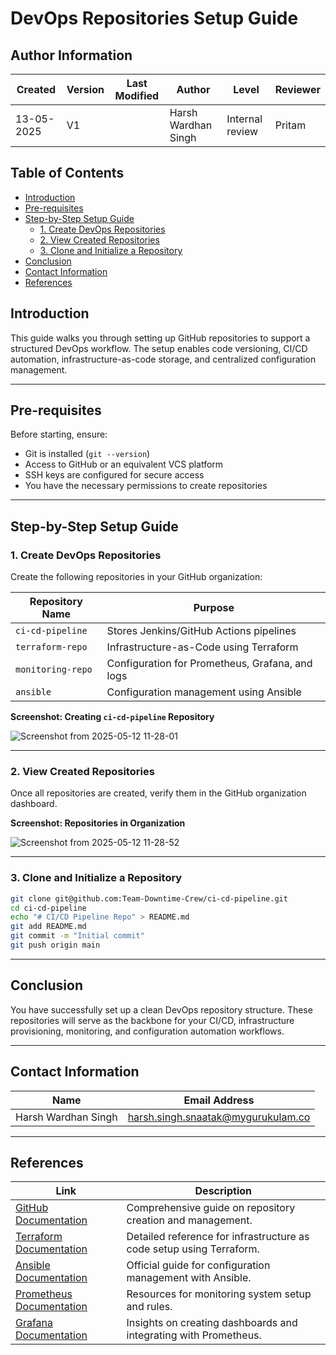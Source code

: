 
#   DevOps Repositories Setup Guide


## Author Information

| **Created** | **Version** | **Last Modified** | **Author**            | **Level**         | **Reviewer** |
|-------------|-------------|-------------------|------------------------|-------------------|--------------|
| 13-05-2025  | V1          |      | Harsh Wardhan Singh    | Internal review   | Pritam       |


##   Table of Contents

- [Introduction](#-introduction)
- [Pre-requisites](#-pre-requisites)
- [Step-by-Step Setup Guide](#-step-by-step-setup-guide)
  - [1. Create DevOps Repositories](#-1-create-devops-repositories)
  - [2. View Created Repositories](#-2-view-created-repositories)
  - [3. Clone and Initialize a Repository](#-3-clone-and-initialize-a-repository)
- [Conclusion](#-conclusion)
- [Contact Information](#-contact-information)
- [References](#-references)


##   Introduction

This guide walks you through setting up GitHub repositories to support a structured DevOps workflow. The setup enables code versioning, CI/CD automation, infrastructure-as-code storage, and centralized configuration management.

---

##   Pre-requisites

Before starting, ensure:

- Git is installed (`git --version`)
- Access to GitHub or an equivalent VCS platform
- SSH keys are configured for secure access
- You have the necessary permissions to create repositories

---

##   Step-by-Step Setup Guide

###   1. Create DevOps Repositories

Create the following repositories in your GitHub organization:

| Repository Name       | Purpose                                           |
|-----------------------|---------------------------------------------------|
| `ci-cd-pipeline`      | Stores Jenkins/GitHub Actions pipelines           |
| `terraform-repo`      | Infrastructure-as-Code using Terraform            |
| `monitoring-repo`     | Configuration for Prometheus, Grafana, and logs   |
| `ansible`             | Configuration management using Ansible            |

  **Screenshot: Creating `ci-cd-pipeline` Repository**  


![Screenshot from 2025-05-12 11-28-01](https://github.com/user-attachments/assets/f7b4091b-bc5b-427e-8c2d-f3c4b27cd861)

---

###   2. View Created Repositories

Once all repositories are created, verify them in the GitHub organization dashboard.

  **Screenshot: Repositories in Organization**  


![Screenshot from 2025-05-12 11-28-52](https://github.com/user-attachments/assets/8b769313-fe24-4e38-bcf6-1bdab9e23ccc)


---

###   3. Clone and Initialize a Repository

```bash
git clone git@github.com:Team-Downtime-Crew/ci-cd-pipeline.git
cd ci-cd-pipeline
echo "# CI/CD Pipeline Repo" > README.md
git add README.md
git commit -m "Initial commit"
git push origin main
```

---


##  Conclusion

You have successfully set up a clean DevOps repository structure. These repositories will serve as the backbone for your CI/CD, infrastructure provisioning, monitoring, and configuration automation workflows.

---

##   Contact Information

| Name                | Email Address                          |
|---------------------|-----------------------------------------|
| Harsh Wardhan Singh | harsh.singh.snaatak@mygurukulam.co     |

---

##   References
| **Link** | **Description**            |
|----------|-------------------------------|
|[GitHub Documentation](https://docs.github.com/)| Comprehensive guide on repository creation and management.|
|[Terraform Documentation](https://developer.hashicorp.com/terraform/docs) | Detailed reference for infrastructure as code setup using Terraform.|
|[Ansible Documentation](https://docs.ansible.com/)| Official guide for configuration management with Ansible.|
| [Prometheus Documentation](https://prometheus.io/docs/) | Resources for monitoring system setup and rules. |
| [Grafana Documentation](https://grafana.com/docs/) | Insights on creating dashboards and integrating with Prometheus.|
